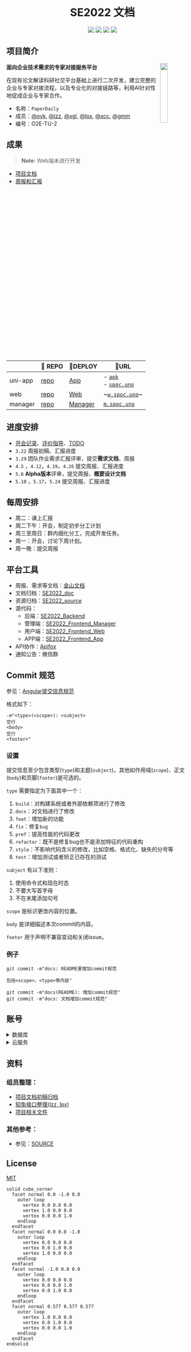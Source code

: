 <h1 align="center"> SE2022 文档 </h1>
<div align="center">

[![](https://img.shields.io/badge/backend-Django-96d6d1)](https://www.djangoproject.com/) [![](https://img.shields.io/badge/frontend-Vue.js-7B8ED0)](https://vuejs.org/) [![](https://img.shields.io/badge/framework-uniapp-4E9645)](https://uniapp.dcloud.net.cn/) [![](https://img.shields.io/badge/license-MIT-9cf)](./LICENSE)
</div>

## 项目简介
<img src="https://gitlab.com/imingx/picgo/raw/main/2022/202205051640484.png" align="right" width="20%">

**面向企业技术需求的专家对接服务平台**

在现有论文解读科研社交平台基础上进行二次开发，建立完整的企业与专家对接流程，以及专业化的对接链路等，利用Al针对性地促成企业与专家合作。


- 名称：`PaperDaily`
- 成员：[@oyk](https://github.com/Mike-Smith-rem), [@lzz](https://github.com/cpfy), [@xgl](https://github.com/xgl010607), [@lpx](https://github.com/lpx-single), [@xcc](https://github.com/MrXcc0), [@gmm](https://github.com/imingx)
- 编号：O2E-TU-2

## 成果

> **Note**:
> Web端未进行开发

- [项目文档](./Document)
- [周报和汇报](./Weekly)

|         | 🌈 REPO                                                       | 🍿DEPLOY                                        | 🧙URL  |
| ------- | ---- | ------- | ------- |
| uni-app |   [repo](https://github.com/SE-mcdb/SE2022_Frontend_App)   |   [App](https://github.com/SE-mcdb/App)   |- [`apk`](https://github.com/SE-mcdb/SE2022_Frontend_App/releases)<br/>- [`spoc.uno`](http://spoc.uno) |
| web     | [repo](https://github.com/SE-mcdb/SE2022_Frontend_Web)     | [Web](https://github.com/SE-mcdb/Web) | ~[`w.spoc.uno`](http://w.spoc.uno)~ |
| manager | [repo](https://github.com/SE-mcdb/SE2022_Frontend_Manager) | [Manager](https://github.com/SE-mcdb/Manager) | [`m.spoc.uno`](http://m.spoc.uno) |

## 进度安排

- [开会记录](./Meeting.md)、[评价指导](./Comments.md)、[TODO](./Todo.md)
- `3.22` 周报初稿、汇报进度
- `3.29` 团队作业需求汇报评审，提交**需求文档**、周报
- `4.5` ，`4.12`，`4.19`，`4.26` 提交周报、汇报进度
- `5.6` **Alpha版本**评审，提交周报、**概要设计文档**
- `5.10` ，`5.17`，`5.24` 提交周报、汇报进度

## 每周安排

- 周二：课上汇报
- 周二下午：开会，制定初步分工计划
- 周三至周日：群内细化分工，完成开发任务。
- 周一：开会，讨论下周计划。
- 周一晚：提交周报

## 平台工具

- 周报、需求等文档：[金山文档](https://www.kdocs.cn/group/1730778455)
- 文档归档：[SE2022_doc](https://github.com/SE-mcdb/SE2022_doc)
- 资源归档：[SE2022_source](https://github.com/SE-mcdb/SE2022_source)
- 源代码： 
  - 后端：[SE2022_Backend](https://github.com/SE-mcdb/SE2022_Backend)
  - 管理端：[SE2022_Frontend_Manager](https://github.com/SE-mcdb/SE2022_Frontend_Manager)
  - 用户端：[SE2022_Frontend_Web](https://github.com/SE-mcdb/SE2022_Frontend_Web)
  - APP端：[SE2022_Frontend_App](https://github.com/SE-mcdb/SE2022_Frontend_App)
- API协作：[Apifox](https://www.apifox.cn/web/project/843519)
- 通知公告：微信群

## Commit 规范

参见：[Angular提交信息规范](https://zj-git-guide.readthedocs.io/zh_CN/latest/message/Angular%E6%8F%90%E4%BA%A4%E4%BF%A1%E6%81%AF%E8%A7%84%E8%8C%83/)

格式如下：

```
-m"<type>(<scope>): <subject>
空行
<body>
空行
<footer>"
```

### 设置

提交信息至少包含类型(`type`)和主题(`subject`)，其他如作用域(`scope`)、正文(`body`)和页脚(`footer`)是可选的。

`type` 需要指定为下面其中一个：

1. `build`：对构建系统或者外部依赖项进行了修改
2. `docs`：对文档进行了修改
3. `feat`：增加新的功能
4. `fix`：修复`bug`
5. `pref`：提高性能的代码更改
6. `refactor`：既不是修复bug也不是添加特征的代码重构
7. `style`：不影响代码含义的修改，比如空格、格式化、缺失的分号等
8. `test`：增加测试或者矫正已存在的测试

`subject` 有以下准则：

1. 使用命令式和现在时态
2. 不要大写首字母
3. 不在末尾添加句号   

`scope` 是标识更改内容的位置。

`body` 是详细描述本次commit的内容。

`footer` 用于声明不兼容变动和关闭issue。

### 例子

```
git commit -m"docs: README里增加commit规范

包括<scope>，<type>等内容"

git commit -m"docs(README): 增加commit规范"
git commit -m"docs: 文档增加commit规范"
```

## 账号

<details><summary>数据库</summary>

```
'HOST': 'rm-2zeu3f7e1n5yt10v0co.mysql.rds.aliyuncs.com',
'NAME': 'se2022',
'USER': 'root',
'PASSWORD': 'myja&*$4X579cKr',
'PORT': '3306'
```
</details>

<details><summary>云服务</summary>

#### 华为云（课程）

```
CentOS

'HOST': 122.9.14.73

// 普通用户
'USER': admin
'PASSWORD': se-mcdb-o2e

// 根用户
'USER': root
'PASSWORD': se-mcdb-o2e

建议使用普通用户登录
```

#### 阿里云

```
CentOS

'HOST': 47.94.7.26

// 普通用户
'USER': admin
'PASSWORD': se-mcdb-o2e

// 根用户
'USER': root
'PASSWORD': se-mcdb-o2e

建议使用普通用户登录
开放端口：8000-20000
```

</details>

## 资料

### 组员整理：

- [项目文档初稿归档](./Archive)
- [知兔接口整理(lzz, lpx)](./Archive/知兔接口详细整理.md)
- [项目相关文件](https://github.com/SE-mcdb/SE2022_source/tree/main/%E9%A1%B9%E7%9B%AE%E7%9B%B8%E5%85%B3)

### 其他参考：

- 参见：[SOURCE](https://github.com/SE-mcdb/SE2022_source)

## License

[MIT](./LICENSE)

```stl
solid cube_corner
  facet normal 0.0 -1.0 0.0
    outer loop
      vertex 0.0 0.0 0.0
      vertex 1.0 0.0 0.0
      vertex 0.0 0.0 1.0
    endloop
  endfacet
  facet normal 0.0 0.0 -1.0
    outer loop
      vertex 0.0 0.0 0.0
      vertex 0.0 1.0 0.0
      vertex 1.0 0.0 0.0
    endloop
  endfacet
  facet normal -1.0 0.0 0.0
    outer loop
      vertex 0.0 0.0 0.0
      vertex 0.0 0.0 1.0
      vertex 0.0 1.0 0.0
    endloop
  endfacet
  facet normal 0.577 0.577 0.577
    outer loop
      vertex 1.0 0.0 0.0
      vertex 0.0 1.0 0.0
      vertex 0.0 0.0 1.0
    endloop
  endfacet
endsolid
```
